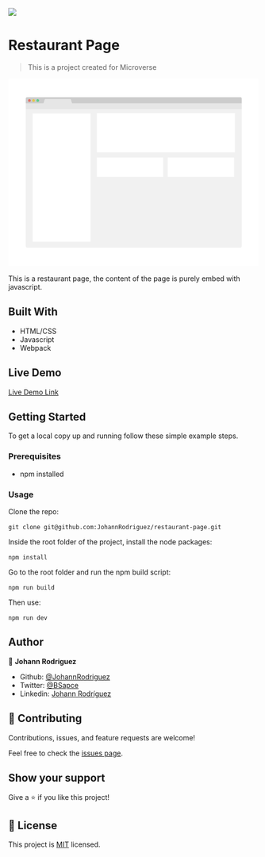 ![](https://img.shields.io/badge/Microverse-blueviolet)

# Restaurant Page

> This is a project created for Microverse

![screenshot](./app_screenshot.png)

This is a restaurant page, the content of the page is purely embed with javascript.

## Built With

- HTML/CSS
- Javascript
- Webpack

## Live Demo

[Live Demo Link](https://johannrodriguez.github.io/restaurant-page/)


## Getting Started

To get a local copy up and running follow these simple example steps.

### Prerequisites

- npm installed

### Usage

Clone the repo:
```
git clone git@github.com:JohannRodriguez/restaurant-page.git
```
Inside the root folder of the project, install the node packages:
```
npm install
```
Go to the root folder and run the npm build script:
```
npm run build
```
Then use: 
```
npm run dev
```

## Author

👤 **Johann Rodriguez**

- Github: [@JohannRodriguez](https://github.com/JohannRodriguez)
- Twitter: [@BSapce](https://https://twitter.com/BSapce)
- Linkedin: [Johann Rodríguez](https://www.linkedin.com/in/johann-alonso-rodr%C3%ADguez-v%C3%A1zquez-25b07719a/)

## 🤝 Contributing

Contributions, issues, and feature requests are welcome!

Feel free to check the [issues page](https://github.com/JohannRodriguez/restaurant-page/issues).

## Show your support

Give a ⭐️ if you like this project!

## 📝 License

This project is [MIT](lic.url) licensed.
